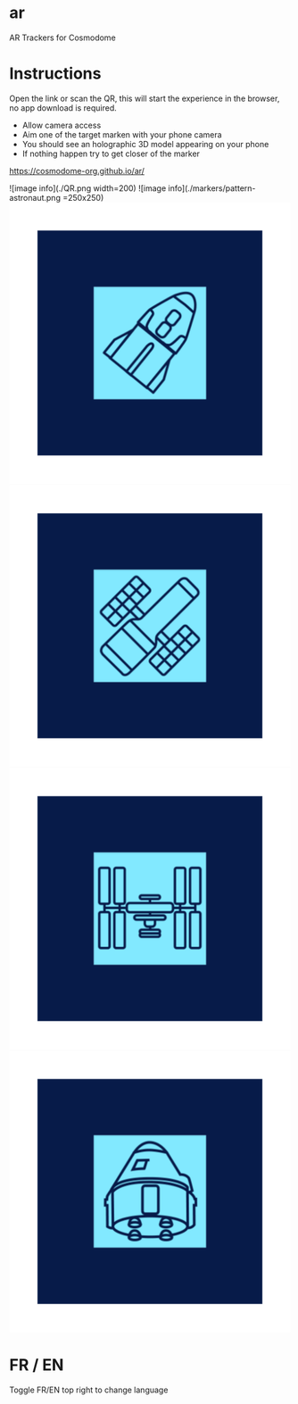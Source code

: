 # ar
 AR Trackers for Cosmodome


# Instructions
Open the link or scan the QR, this will start the experience in the browser, no app download is required.


- Allow camera access
- Aim one of the target marken with your phone camera
- You should see an holographic 3D model appearing on your phone
- If nothing happen try to get closer of the marker

https://cosmodome-org.github.io/ar/


![image info](./QR.png width=200)
![image info](./markers/pattern-astronaut.png =250x250)
![image info](./markers/pattern-dragon.png)
![image info](./markers/pattern-hubble.png)
![image info](./markers/pattern-iss.png)
![image info](./markers/pattern-starliner.png)



# FR / EN
Toggle FR/EN top right to change language
